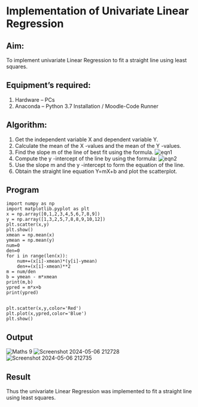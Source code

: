 # Implementation of Univariate Linear Regression
## Aim:
To implement univariate Linear Regression to fit a straight line using least squares.
## Equipment’s required:
1.	Hardware – PCs
2.	Anaconda – Python 3.7 Installation / Moodle-Code Runner
## Algorithm:
1.	Get the independent variable X and dependent variable Y.
2.	Calculate the mean of the X -values and the mean of the Y -values.
3.	Find the slope m of the line of best fit using the formula.
 ![eqn1](./eq1.jpg)
4.	Compute the y -intercept of the line by using the formula:
![eqn2](./eq2.jpg)  
5.	Use the slope m and the y -intercept to form the equation of the line.
6.	Obtain the straight line equation Y=mX+b and plot the scatterplot.
## Program
```
import numpy as np 
import matplotlib.pyplot as plt
x = np.array([0,1,2,3,4,5,6,7,8,9])
y = np.array([1,3,2,5,7,8,8,9,10,12])
plt.scatter(x,y)
plt.show()
xmean = np.mean(x)
ymean = np.mean(y)
num=0
den=0
for i in range(len(x)):
    num+=(x[i]-xmean)*(y[i]-ymean)
    den+=(x[i]-xmean)**2
m = num/den
b = ymean - m*xmean
print(m,b)
ypred = m*x+b
print(ypred)


plt.scatter(x,y,color='Red')
plt.plot(x,ypred,color='Blue')
plt.show()
```
## Output
![Maths 9](https://github.com/Narasimhan05/Univariate-Linear-Regression/assets/132819871/aee6f59a-a768-4e88-8d83-6a3c3554d567)
![Screenshot 2024-05-06 212728](https://github.com/Narasimhan05/Univariate-Linear-Regression/assets/132819871/9497fd16-d7d8-4cdd-908e-9591c7368aea)
![Screenshot 2024-05-06 212735](https://github.com/Narasimhan05/Univariate-Linear-Regression/assets/132819871/e348d100-2d4f-4bb0-a56b-577b7c1f1b27)


## Result
Thus the univariate Linear Regression was implemented to fit a straight line using least squares.
